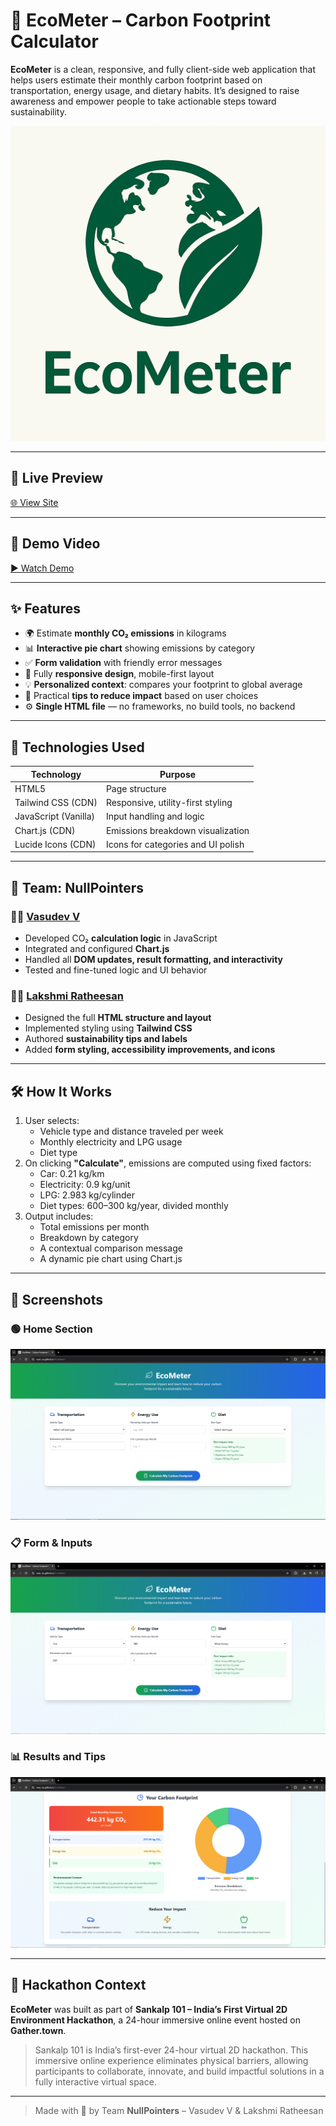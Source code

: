 # 🌱 EcoMeter – Carbon Footprint Calculator

**EcoMeter** is a clean, responsive, and fully client-side web application that helps users estimate their monthly carbon footprint based on transportation, energy usage, and dietary habits. It’s designed to raise awareness and empower people to take actionable steps toward sustainability.

![EcoMeter Logo](./Logo.png)

---

## 🚀 Live Preview

[🌐 View Site](https://vasu-uu.github.io/EcoMeter/)

---

## 🎥 Demo Video

[▶️ Watch Demo](https://vimeo.com/1097254159/a0ec1cfcde?ts=0&share=copy)

---

## ✨ Features

- 🌍 Estimate **monthly CO₂ emissions** in kilograms  
- 📊 **Interactive pie chart** showing emissions by category  
- ✅ **Form validation** with friendly error messages  
- 📱 Fully **responsive design**, mobile-first layout  
- 💡 **Personalized context**: compares your footprint to global average  
- 🌿 Practical **tips to reduce impact** based on user choices  
- ⚙️ **Single HTML file** — no frameworks, no build tools, no backend  

---

## 🧠 Technologies Used

| Technology           | Purpose                              |
|----------------------|---------------------------------------|
| HTML5                | Page structure                        |
| Tailwind CSS (CDN)   | Responsive, utility-first styling     |
| JavaScript (Vanilla) | Input handling and logic              |
| Chart.js (CDN)       | Emissions breakdown visualization     |
| Lucide Icons (CDN)   | Icons for categories and UI polish    |

---

## 👥 Team: NullPointers

### 🧑‍💻 [Vasudev V](https://github.com/Vasu-uu)
- Developed CO₂ **calculation logic** in JavaScript  
- Integrated and configured **Chart.js**  
- Handled all **DOM updates, result formatting, and interactivity**  
- Tested and fine-tuned logic and UI behavior  

### 👩‍💻 [Lakshmi Ratheesan](https://github.com/lakshmir-25)
- Designed the full **HTML structure and layout**  
- Implemented styling using **Tailwind CSS**  
- Authored **sustainability tips and labels**  
- Added **form styling, accessibility improvements, and icons**  

---

## 🛠 How It Works

1. User selects:
   - Vehicle type and distance traveled per week  
   - Monthly electricity and LPG usage  
   - Diet type  
2. On clicking **\"Calculate\"**, emissions are computed using fixed factors:
   - Car: 0.21 kg/km  
   - Electricity: 0.9 kg/unit  
   - LPG: 2.983 kg/cylinder  
   - Diet types: 600–300 kg/year, divided monthly  
3. Output includes:
   - Total emissions per month  
   - Breakdown by category  
   - A contextual comparison message  
   - A dynamic pie chart using Chart.js  

---

## 📸 Screenshots

### 🟢 Home Section  
![Screenshot – Home](./Screenshot/Capture.PNG)

### 📋 Form & Inputs  
![Screenshot – Form](./Screenshot/Capture1.PNG)

### 📊 Results and Tips  
![Screenshot – Results](./Screenshot/Capture2.PNG)

---

## 🧭 Hackathon Context

**EcoMeter** was built as part of **Sankalp 101 – India’s First Virtual 2D Environment Hackathon**, a 24-hour immersive online event hosted on **Gather.town**.

> Sankalp 101 is India’s first-ever 24-hour virtual 2D hackathon. This immersive online experience eliminates physical barriers, allowing participants to collaborate, innovate, and build impactful solutions in a fully interactive virtual space.

---

> Made with 💚 by Team **NullPointers** – Vasudev V & Lakshmi Ratheesan
